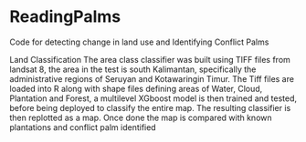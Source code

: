 # ReadingPalms
Code for detecting change in land use and Identifying Conflict Palms

Land Classification The area class classifier was built using TIFF files from landsat 8, the area in the test is south Kalimantan, specifically the administrative regions of Seruyan and Kotawaringin Timur. The Tiff files are loaded into R along with shape files defining areas of Water, Cloud, Plantation and Forest, a multilevel XGboost model is then trained and tested, before being deployed to classify the entire map. The resulting classifier is then replotted as a map. Once done the map is compared with known plantations and conflict palm identified
